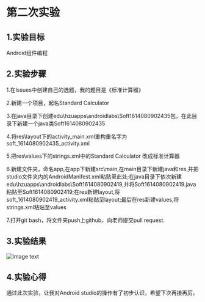 # **第二次实验**
## **1.实验目标**
Android组件编程
## 2.实验步骤
1.在Issues中创建自己的选题，我的题目是《标准计算器》

2.新建一个项目，起名Standard Calculator

3.在java目录下创建edu\hzuapps\androidlabs\Soft1614080902435包，在此目录下新建一个java类Soft1614080902435

4.将res\layout下的activity_main.xml重构重名字为soft_1614080902435_activity.xml

5.把res\values下的strings.xml中的Standard Calculator 改成标准计算器

6.新建文件夹，命名app,在app下新建src\main,在main目录下新建java和res,并把studio文件夹内的AndroidManifest.xml粘贴至此处;在java目录下依次新建edu\hzuapps\androidlabs\Soft1614080902419,并将Soft1614080902419.java粘贴至Soft1614080902419;在res新建layout,将soft_1614080902419_activity.xml粘贴至layout;最后在res新建values,将strings.xml粘贴至values

7.打开git bash，将文件夹push上github，向老师提交pull request.

## 3.实验结果

![Image text](https://raw.githubusercontent.com/AisakaTaika/android-labs-2018/master/soft1614080902435/2.0.png)

## 4.实验心得
通过此次实验，让我对Android studio的操作有了初步认识，希望下次再接再厉。
